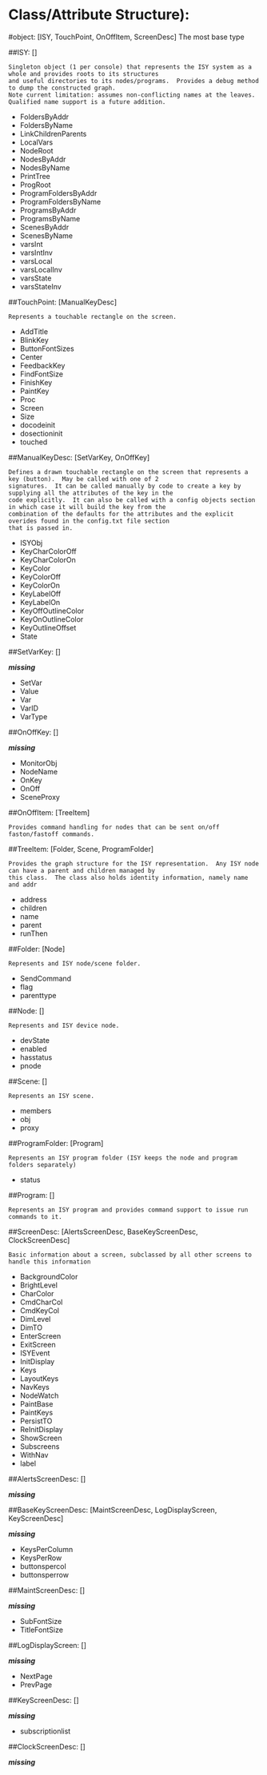 # Class/Attribute Structure):


#object: [ISY, TouchPoint, OnOffItem, ScreenDesc]
The most base type

##ISY: []

	Singleton object (1 per console) that represents the ISY system as a whole and provides roots to its structures
	and useful directories to its nodes/programs.  Provides a debug method to dump the constructed graph.
	Note current limitation: assumes non-conflicting names at the leaves.  Qualified name support is a future addition.
	
*  FoldersByAddr
*  FoldersByName
*  LinkChildrenParents
*  LocalVars
*  NodeRoot
*  NodesByAddr
*  NodesByName
*  PrintTree
*  ProgRoot
*  ProgramFoldersByAddr
*  ProgramFoldersByName
*  ProgramsByAddr
*  ProgramsByName
*  ScenesByAddr
*  ScenesByName
*  varsInt
*  varsIntInv
*  varsLocal
*  varsLocalInv
*  varsState
*  varsStateInv

##TouchPoint: [ManualKeyDesc]

	Represents a touchable rectangle on the screen.
	
*  AddTitle
*  BlinkKey
*  ButtonFontSizes
*  Center
*  FeedbackKey
*  FindFontSize
*  FinishKey
*  PaintKey
*  Proc
*  Screen
*  Size
*  docodeinit
*  dosectioninit
*  touched

##ManualKeyDesc: [SetVarKey, OnOffKey]

	Defines a drawn touchable rectangle on the screen that represents a key (button).  May be called with one of 2
	signatures.  It can be called manually by code to create a key by supplying all the attributes of the key in the
	code explicitly.  It can also be called with a config objects section in which case it will build the key from the
	combination of the defaults for the attributes and the explicit overides found in the config.txt file section
	that is passed in.
	
*  ISYObj
*  KeyCharColorOff
*  KeyCharColorOn
*  KeyColor
*  KeyColorOff
*  KeyColorOn
*  KeyLabelOff
*  KeyLabelOn
*  KeyOffOutlineColor
*  KeyOnOutlineColor
*  KeyOutlineOffset
*  State

##SetVarKey: []

***missing***

*  SetVar
*  Value
*  Var
*  VarID
*  VarType

##OnOffKey: []

***missing***

*  MonitorObj
*  NodeName
*  OnKey
*  OnOff
*  SceneProxy

##OnOffItem: [TreeItem]

	Provides command handling for nodes that can be sent on/off faston/fastoff commands.
	

##TreeItem: [Folder, Scene, ProgramFolder]

	Provides the graph structure for the ISY representation.  Any ISY node can have a parent and children managed by
	this class.  The class also holds identity information, namely name and addr
	
*  address
*  children
*  name
*  parent
*  runThen

##Folder: [Node]

	Represents and ISY node/scene folder.
	
*  SendCommand
*  flag
*  parenttype

##Node: []

	Represents and ISY device node.
	
*  devState
*  enabled
*  hasstatus
*  pnode

##Scene: []

	Represents an ISY scene.
	
*  members
*  obj
*  proxy

##ProgramFolder: [Program]

	Represents an ISY program folder (ISY keeps the node and program folders separately)
	
*  status

##Program: []

	Represents an ISY program and provides command support to issue run commands to it.
	

##ScreenDesc: [AlertsScreenDesc, BaseKeyScreenDesc, ClockScreenDesc]

	Basic information about a screen, subclassed by all other screens to handle this information
	
*  BackgroundColor
*  BrightLevel
*  CharColor
*  CmdCharCol
*  CmdKeyCol
*  DimLevel
*  DimTO
*  EnterScreen
*  ExitScreen
*  ISYEvent
*  InitDisplay
*  Keys
*  LayoutKeys
*  NavKeys
*  NodeWatch
*  PaintBase
*  PaintKeys
*  PersistTO
*  ReInitDisplay
*  ShowScreen
*  Subscreens
*  WithNav
*  label

##AlertsScreenDesc: []

***missing***


##BaseKeyScreenDesc: [MaintScreenDesc, LogDisplayScreen, KeyScreenDesc]

***missing***

*  KeysPerColumn
*  KeysPerRow
*  buttonspercol
*  buttonsperrow

##MaintScreenDesc: []

***missing***

*  SubFontSize
*  TitleFontSize

##LogDisplayScreen: []

***missing***

*  NextPage
*  PrevPage

##KeyScreenDesc: []

***missing***

*  subscriptionlist

##ClockScreenDesc: []

***missing***

